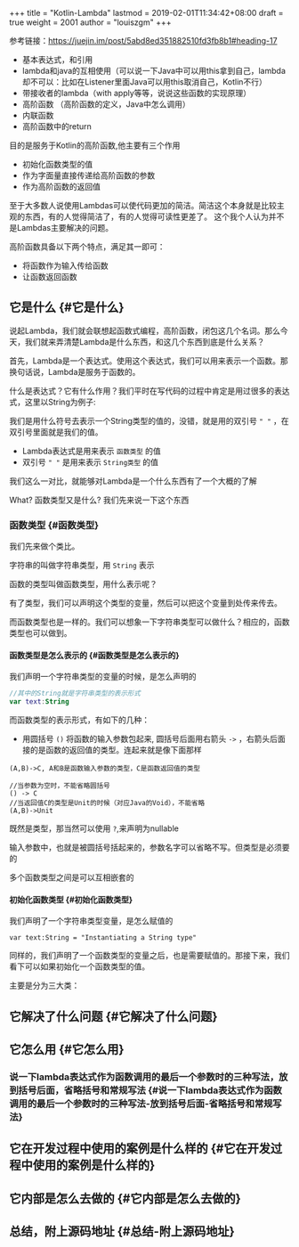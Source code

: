 +++
title = "Kotlin-Lambda"
lastmod = 2019-02-01T11:34:42+08:00
draft = true
weight = 2001
author = "louiszgm"
+++

参考链接：<https://juejin.im/post/5abd8ed351882510fd3fb8b1#heading-17>

-   基本表达式，和引用
-   lambda和java的互相使用（可以说一下Java中可以用this拿到自己，lambda却不可以：比如在Listener里面Java可以用this取消自己，Kotlin不行）
-   带接收者的lambda（with apply等等，说说这些函数的实现原理）
-   高阶函数 （高阶函数的定义，Java中怎么调用）
-   内联函数
-   高阶函数中的return

目的是服务于Kotlin的高阶函数,他主要有三个作用

-   初始化函数类型的值
-   作为字面量直接传递给高阶函数的参数
-   作为高阶函数的返回值

至于大多数人说使用Lambdas可以使代码更加的简洁。简洁这个本身就是比较主观的东西，有的人觉得简洁了，有的人觉得可读性更差了。
这个我个人认为并不是Lambdas主要解决的问题。

高阶函数具备以下两个特点，满足其一即可：

-   将函数作为输入传给函数
-   让函数返回函数


## 它是什么 {#它是什么}

说起Lambda，我们就会联想起函数式编程，高阶函数，闭包这几个名词。那么今天，我们就来弄清楚Lambda是什么东西，和这几个东西到底是什么关系？

首先，Lambda是一个表达式。使用这个表达式，我们可以用来表示一个函数。那换句话说，Lambda是服务于函数的。

什么是表达式？它有什么作用？我们平时在写代码的过程中肯定是用过很多的表达式，这里以String为例子:

我们是用什么符号去表示一个String类型的值的，没错，就是用的双引号  `" "` ，在双引号里面就是我们的值。

-   Lambda表达式是用来表示 `函数类型` 的值
-   双引号 `" "` 是用来表示 `String类型` 的值

我们这么一对比，就能够对Lambda是一个什么东西有了一个大概的了解

What? 函数类型又是什么? 我们先来说一下这个东西

<!--more-->


### 函数类型 {#函数类型}

我们先来做个类比。

字符串的叫做字符串类型，用 `String` 表示

函数的类型叫做函数类型，用什么表示呢？

有了类型，我们可以声明这个类型的变量，然后可以把这个变量到处传来传去。

而函数类型也是一样的。我们可以想象一下字符串类型可以做什么？相应的，函数类型也可以做到。


#### 函数类型是怎么表示的 {#函数类型是怎么表示的}

我们声明一个字符串类型的变量的时候，是怎么声明的

```Kotlin
//其中的String就是字符串类型的表示形式
var text:String
```

而函数类型的表示形式，有如下的几种：

-   用圆括号 `()` 将函数的输入参数包起来, 圆括号后面用右箭头 `->` ，右箭头后面接的是函数的返回值的类型。连起来就是像下面那样

```text
(A,B)->C, A和B是函数输入参数的类型，C是函数返回值的类型

//当参数为空时，不能省略圆括号
() -> C
//当返回值C的类型是Unit的时候（对应Java的Void），不能省略
(A,B)->Unit
```

既然是类型，那当然可以使用 `?`,来声明为nullable

输入参数中，也就是被圆括号括起来的，参数名字可以省略不写。但类型是必须要的

多个函数类型之间是可以互相嵌套的


#### 初始化函数类型 {#初始化函数类型}

我们声明了一个字符串类型变量，是怎么赋值的

```nil
var text:String = "Instantiating a String type"
```

同样的，我们声明了一个函数类型的变量之后，也是需要赋值的。那接下来，我们看下可以如果初始化一个函数类型的值。

主要是分为三大类：


## 它解决了什么问题 {#它解决了什么问题}


## 它怎么用 {#它怎么用}


### 说一下lambda表达式作为函数调用的最后一个参数时的三种写法，放到括号后面，省略括号和常规写法 {#说一下lambda表达式作为函数调用的最后一个参数时的三种写法-放到括号后面-省略括号和常规写法}


## 它在开发过程中使用的案例是什么样的 {#它在开发过程中使用的案例是什么样的}


## 它内部是怎么去做的 {#它内部是怎么去做的}


## 总结，附上源码地址 {#总结-附上源码地址}
